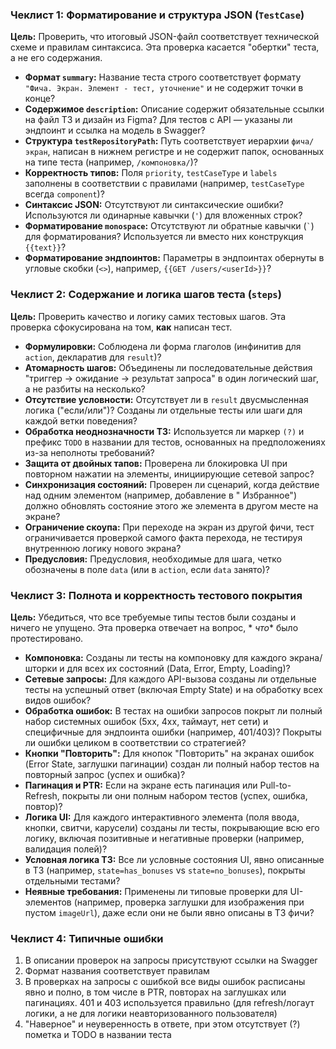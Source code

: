 ### Чеклист 1: Форматирование и структура JSON (`TestCase`)

**Цель:** Проверить, что итоговый JSON-файл соответствует технической схеме и правилам синтаксиса. Эта проверка
касается "обертки" теста, а не его содержания.

* **Формат `summary`:** Название теста строго соответствует формату `"Фича. Экран. Элемент - тест, уточнение"` и не
  содержит точки в конце?
* **Содержимое `description`:** Описание содержит обязательные ссылки на файл ТЗ и дизайн из Figma? Для тестов с API —
  указаны ли эндпоинт и ссылка на модель в Swagger?
* **Структура `testRepositoryPath`:** Путь соответствует иерархии `фича/экран`, написан в нижнем регистре и не содержит
  папок, основанных на типе теста (например, `/компоновка/`)?
* **Корректность типов:** Поля `priority`, `testCaseType` и `labels` заполнены в соответствии с правилами (например,
  `testCaseType` всегда `component`)?
* **Синтаксис JSON:** Отсутствуют ли синтаксические ошибки? Используются ли одинарные кавычки (`'`) для вложенных строк?
* **Форматирование `monospace`:** Отсутствуют ли обратные кавычки (`` ` ``) для форматирования? Используется ли вместо
  них конструкция `{{text}}`?
* **Форматирование эндпоинтов:** Параметры в эндпоинтах обернуты в угловые скобки (`<>`), например,
  `{{GET /users/<userId>}}`?

### Чеклист 2: Содержание и логика шагов теста (`steps`)

**Цель:** Проверить качество и логику самих тестовых шагов. Эта проверка сфокусирована на том, **как** написан тест.

* **Формулировки:** Соблюдена ли форма глаголов (инфинитив для `action`, декларатив для `result`)?
* **Атомарность шагов:** Объединены ли последовательные действия "триггер -> ожидание -> результат запроса" в один
  логический шаг, а не разбиты на несколько?
* **Отсутствие условности:** Отсутствует ли в `result` двусмысленная логика ("если/или")? Созданы ли отдельные тесты или
  шаги для каждой ветки поведения?
* **Обработка неоднозначности ТЗ:** Используется ли маркер `(?)` и префикс `TODO` в названии для тестов, основанных на
  предположениях из-за неполноты требований?
* **Защита от двойных тапов:** Проверена ли блокировка UI при повторном нажатии на элементы, инициирующие сетевой
  запрос?
* **Синхронизация состояний:** Проверен ли сценарий, когда действие над одним элементом (например, добавление в "
  Избранное") должно обновлять состояние этого же элемента в другом месте на экране?
* **Ограничение скоупа:** При переходе на экран из другой фичи, тест ограничивается проверкой самого факта перехода, не
  тестируя внутреннюю логику нового экрана?
* **Предусловия:** Предусловия, необходимые для шага, четко обозначены в поле `data` (или в `action`, если `data`
  занято)?

### Чеклист 3: Полнота и корректность тестового покрытия

**Цель:** Убедиться, что все требуемые типы тестов были созданы и ничего не упущено. Эта проверка отвечает на вопрос, *
*что** было протестировано.

* **Компоновка:** Созданы ли тесты на компоновку для каждого экрана/шторки и для всех их состояний (Data, Error, Empty,
  Loading)?
* **Сетевые запросы:** Для каждого API-вызова созданы ли отдельные тесты на успешный ответ (включая Empty State) и на
  обработку всех видов ошибок?
* **Обработка ошибок:** В тестах на ошибки запросов покрыт ли полный набор системных ошибок (5xx, 4xx, таймаут, нет
  сети) и специфичные для эндпоинта ошибки (например, 401/403)? Покрыты ли ошибки целиком в соответствии со стратегией?
* **Кнопки "Повторить":** Для кнопок "Повторить" на экранах ошибок (Error State, заглушки пагинации) создан ли полный
  набор тестов на повторный запрос (успех и ошибка)?
* **Пагинация и PTR:** Если на экране есть пагинация или Pull-to-Refresh, покрыты ли они полным набором тестов (успех,
  ошибка, повтор)?
* **Логика UI:** Для каждого интерактивного элемента (поля ввода, кнопки, свитчи, карусели) созданы ли тесты,
  покрывающие всю его логику, включая позитивные и негативные проверки (например, валидация полей)?
* **Условная логика ТЗ:** Все ли условные состояния UI, явно описанные в ТЗ (например, `state=has_bonuses` vs
  `state=no_bonuses`), покрыты отдельными тестами?
* **Неявные требования:** Применены ли типовые проверки для UI-элементов (например, проверка заглушки для изображения
  при пустом `imageUrl`), даже если они не были явно описаны в ТЗ фичи?

### Чеклист 4: Типичные ошибки

1. В описании проверок на запросы присутствуют ссылки на Swagger
2. Формат названия соответствует правилам
3. В проверках на запросы с ошибкой все виды ошибок расписаны явно и полно, в том числе в PTR, повторах на заглушках или
   пагинациях. 401 и 403 используется правильно (для refresh/логаут логики, а не для логики неавторизованного
   пользователя)
4. "Наверное" и неуверенность в ответе, при этом отсутствует (?) пометка и TODO в названии теста